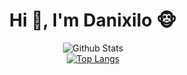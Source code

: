 <div align="center">
<h1 aling="center">Hi 👋, I'm Danixilo 🐵</h1>
  <div>
<div align="center">

![Github Stats](https://github-readme-stats.vercel.app/api?username=danixiloqq&count_private=true&show_icons=true)
<br>
[![Top Langs](https://github-readme-stats.vercel.app/api/top-langs/?username=danixiloqq&layout=compact)](https://github.com/anuraghazra/github-readme-stats)

<div>

